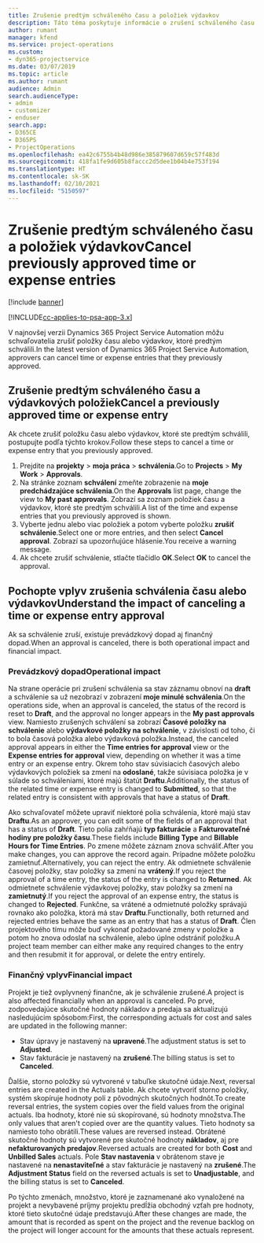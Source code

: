 ```yaml
---
title: Zrušenie predtým schváleného času a položiek výdavkov
description: Táto téma poskytuje informácie o zrušení schváleného času projektu a nákladov transakcie.
author: rumant
manager: kfend
ms.service: project-operations
ms.custom:
- dyn365-projectservice
ms.date: 03/07/2019
ms.topic: article
ms.author: rumant
audience: Admin
search.audienceType:
- admin
- customizer
- enduser
search.app:
- D365CE
- D365PS
- ProjectOperations
ms.openlocfilehash: ea42c6755b4b48d986e385879607d659c57f483d
ms.sourcegitcommit: 418fa1fe9d605b8faccc2d5dee1b04b4e753f194
ms.translationtype: HT
ms.contentlocale: sk-SK
ms.lasthandoff: 02/10/2021
ms.locfileid: "5150597"
---
```

# <a name="cancel-previously-approved-time-or-expense-entries"></a><span data-ttu-id="c575d-103">Zrušenie predtým schváleného času a položiek výdavkov</span><span class="sxs-lookup"><span data-stu-id="c575d-103">Cancel previously approved time or expense entries</span></span>

[!include [banner](../includes/psa-now-project-operations.md)]

[!INCLUDE[cc-applies-to-psa-app-3.x](../includes/cc-applies-to-psa-app-3x.md)]

<span data-ttu-id="c575d-104">V najnovšej verzii Dynamics 365 Project Service Automation môžu schvaľovatelia zrušiť položky času alebo výdavkov, ktoré predtým schválili.</span><span class="sxs-lookup"><span data-stu-id="c575d-104">In the latest version of Dynamics 365 Project Service Automation, approvers can cancel time or expense entries that they previously approved.</span></span>

## <a name="cancel-a-previously-approved-time-or-expense-entry"></a><span data-ttu-id="c575d-105">Zrušenie predtým schváleného času a výdavkových položiek</span><span class="sxs-lookup"><span data-stu-id="c575d-105">Cancel a previously approved time or expense entry</span></span>

<span data-ttu-id="c575d-106">Ak chcete zrušiť položku času alebo výdavkov, ktoré ste predtým schválili, postupujte podľa týchto krokov.</span><span class="sxs-lookup"><span data-stu-id="c575d-106">Follow these steps to cancel a time or expense entry that you previously approved.</span></span>

1. <span data-ttu-id="c575d-107">Prejdite na **projekty** \> **moja práca** \> **schválenia**.</span><span class="sxs-lookup"><span data-stu-id="c575d-107">Go to **Projects** \> **My Work** \> **Approvals**.</span></span>
2. <span data-ttu-id="c575d-108">Na stránke zoznam **schválení** zmeňte zobrazenie na **moje predchádzajúce schválenia**.</span><span class="sxs-lookup"><span data-stu-id="c575d-108">On the **Approvals** list page, change the view to **My past approvals**.</span></span> <span data-ttu-id="c575d-109">Zobrazí sa zoznam položiek času a výdavkov, ktoré ste predtým schválili.</span><span class="sxs-lookup"><span data-stu-id="c575d-109">A list of the time and expense entries that you previously approved is shown.</span></span>
3. <span data-ttu-id="c575d-110">Vyberte jednu alebo viac položiek a potom vyberte položku **zrušiť schválenie**.</span><span class="sxs-lookup"><span data-stu-id="c575d-110">Select one or more entries, and then select **Cancel approval**.</span></span> <span data-ttu-id="c575d-111">Zobrazí sa upozorňujúce hlásenie.</span><span class="sxs-lookup"><span data-stu-id="c575d-111">You receive a warning message.</span></span>
4. <span data-ttu-id="c575d-112">Ak chcete zrušiť schválenie, stlačte tlačidlo **OK**.</span><span class="sxs-lookup"><span data-stu-id="c575d-112">Select **OK** to cancel the approval.</span></span>

## <a name="understand-the-impact-of-canceling-a-time-or-expense-entry-approval"></a><span data-ttu-id="c575d-113">Pochopte vplyv zrušenia schválenia času alebo výdavkov</span><span class="sxs-lookup"><span data-stu-id="c575d-113">Understand the impact of canceling a time or expense entry approval</span></span>

<span data-ttu-id="c575d-114">Ak sa schválenie zruší, existuje prevádzkový dopad aj finančný dopad.</span><span class="sxs-lookup"><span data-stu-id="c575d-114">When an approval is canceled, there is both operational impact and financial impact.</span></span>

### <a name="operational-impact"></a><span data-ttu-id="c575d-115">Prevádzkový dopad</span><span class="sxs-lookup"><span data-stu-id="c575d-115">Operational impact</span></span>

<span data-ttu-id="c575d-116">Na strane operácie pri zrušení schválenia sa stav záznamu obnoví na **draft** a schválenie sa už nezobrazí v zobrazení **moje minulé schválenia**.</span><span class="sxs-lookup"><span data-stu-id="c575d-116">On the operations side, when an approval is canceled, the status of the record is reset to **Draft**, and the approval no longer appears in the **My past approvals** view.</span></span> <span data-ttu-id="c575d-117">Namiesto zrušených schválení sa zobrazí **Časové položky na schválenie** alebo **výdavkové položky na schválenie**, v závislosti od toho, či to bola časová položka alebo výdavková položka.</span><span class="sxs-lookup"><span data-stu-id="c575d-117">Instead, the canceled approval appears in either the **Time entries for approval** view or the **Expense entries for approval** view, depending on whether it was a time entry or an expense entry.</span></span> <span data-ttu-id="c575d-118">Okrem toho stav súvisiacich časových alebo výdavkových položiek sa zmení na **odoslané**, takže súvisiaca položka je v súlade so schváleniami, ktoré majú štatút **Draftu**.</span><span class="sxs-lookup"><span data-stu-id="c575d-118">Additionally, the status of the related time or expense entry is changed to **Submitted**, so that the related entry is consistent with approvals that have a status of **Draft**.</span></span>

<span data-ttu-id="c575d-119">Ako schvaľovateľ môžete upraviť niektoré polia schválenia, ktoré majú stav **Draftu**.</span><span class="sxs-lookup"><span data-stu-id="c575d-119">As an approver, you can edit some of the fields of an approval that has a status of **Draft**.</span></span> <span data-ttu-id="c575d-120">Tieto polia zahŕňajú **typ fakturácie** a **Fakturovateľné hodiny pre položky času**.</span><span class="sxs-lookup"><span data-stu-id="c575d-120">These fields include **Billing Type** and **Billable Hours for Time Entries**.</span></span> <span data-ttu-id="c575d-121">Po zmene môžete záznam znova schváliť.</span><span class="sxs-lookup"><span data-stu-id="c575d-121">After you make changes, you can approve the record again.</span></span> <span data-ttu-id="c575d-122">Prípadne môžete položku zamietnuť.</span><span class="sxs-lookup"><span data-stu-id="c575d-122">Alternatively, you can reject the entry.</span></span> <span data-ttu-id="c575d-123">Ak odmietnete schválenie časovej položky, stav položky sa zmení na **vrátený**.</span><span class="sxs-lookup"><span data-stu-id="c575d-123">If you reject the approval of a time entry, the status of the entry is changed to **Returned**.</span></span> <span data-ttu-id="c575d-124">Ak odmietnete schválenie výdavkovej položky, stav položky sa zmení na **zamietnutý**.</span><span class="sxs-lookup"><span data-stu-id="c575d-124">If you reject the approval of an expense entry, the status is changed to **Rejected**.</span></span> <span data-ttu-id="c575d-125">Funkčne, sa vrátené a odmietnuté položky správajú rovnako ako položka, ktorá má stav **Draftu**.</span><span class="sxs-lookup"><span data-stu-id="c575d-125">Functionally, both returned and rejected entries behave the same as an entry that has a status of **Draft**.</span></span> <span data-ttu-id="c575d-126">Člen projektového tímu môže buď vykonať požadované zmeny v položke a potom ho znova odoslať na schválenie, alebo úplne odstrániť položku.</span><span class="sxs-lookup"><span data-stu-id="c575d-126">A project team member can either make any required changes to the entry and then resubmit it for approval, or delete the entry entirely.</span></span>

### <a name="financial-impact"></a><span data-ttu-id="c575d-127">Finančný vplyv</span><span class="sxs-lookup"><span data-stu-id="c575d-127">Financial impact</span></span>

<span data-ttu-id="c575d-128">Projekt je tiež ovplyvnený finančne, ak je schválenie zrušené.</span><span class="sxs-lookup"><span data-stu-id="c575d-128">A project is also affected financially when an approval is canceled.</span></span> <span data-ttu-id="c575d-129">Po prvé, zodpovedajúce skutočné hodnoty nákladov a predaja sa aktualizujú nasledujúcim spôsobom:</span><span class="sxs-lookup"><span data-stu-id="c575d-129">First, the corresponding actuals for cost and sales are updated in the following manner:</span></span>

- <span data-ttu-id="c575d-130">Stav úpravy je nastavený na **upravené**.</span><span class="sxs-lookup"><span data-stu-id="c575d-130">The adjustment status is set to **Adjusted**.</span></span>
- <span data-ttu-id="c575d-131">Stav fakturácie je nastavený na **zrušené**.</span><span class="sxs-lookup"><span data-stu-id="c575d-131">The billing status is set to **Canceled**.</span></span>

<span data-ttu-id="c575d-132">Ďalšie, storno položky sú vytvorené v tabuľke skutočné údaje.</span><span class="sxs-lookup"><span data-stu-id="c575d-132">Next, reversal entries are created in the Actuals table.</span></span> <span data-ttu-id="c575d-133">Ak chcete vytvoriť storno položky, systém skopíruje hodnoty polí z pôvodných skutočných hodnôt.</span><span class="sxs-lookup"><span data-stu-id="c575d-133">To create reversal entries, the system copies over the field values from the original actuals.</span></span> <span data-ttu-id="c575d-134">Iba hodnoty, ktoré nie sú skopírované, sú hodnoty množstva.</span><span class="sxs-lookup"><span data-stu-id="c575d-134">The only values that aren't copied over are the quantity values.</span></span> <span data-ttu-id="c575d-135">Tieto hodnoty sa namiesto toho obrátili.</span><span class="sxs-lookup"><span data-stu-id="c575d-135">These values are reversed instead.</span></span> <span data-ttu-id="c575d-136">Obrátené skutočné hodnoty sú vytvorené pre skutočné hodnoty **nákladov**, aj pre **nefakturovaných predajov**.</span><span class="sxs-lookup"><span data-stu-id="c575d-136">Reversed actuals are created for both **Cost** and **Unbilled Sales** actuals.</span></span> <span data-ttu-id="c575d-137">Pole **Stav nastavenia** v obrátenom stave je nastavené na **nenastaviteľné** a stav fakturácie je nastavený na **zrušené**.</span><span class="sxs-lookup"><span data-stu-id="c575d-137">The **Adjustment Status** field on the reversed actuals is set to **Unadjustable**, and the billing status is set to **Canceled**.</span></span>

<span data-ttu-id="c575d-138">Po týchto zmenách, množstvo, ktoré je zaznamenané ako vynaložené na projekt a nevybavené príjmy projektu predĺžia obchodný vzťah pre hodnoty, ktoré tieto skutočné údaje predstavujú.</span><span class="sxs-lookup"><span data-stu-id="c575d-138">After these changes are made, the amount that is recorded as spent on the project and the revenue backlog on the project will longer account for the amounts that these actuals represent.</span></span>
